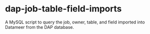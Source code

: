 # dap-job-table-field-imports
A MySQL script to query the job, owner, table, and field imported into Datameer from the DAP database.
